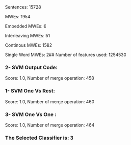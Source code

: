 Sentences: 15728

MWEs: 1954

Embedded MWEs: 6

Interleaving MWEs: 51

Continous MWEs: 1582

Single Word MWEs: 2## Number of features used: 1254530

### 2- SVM Output Code: 
Score: 1.0, Number of merge operation: 458
### 1- SVM One Vs Rest: 
Score: 1.0, Number of merge operation: 460
### 3- SVM One Vs One : 
Score: 1.0, Number of merge operation: 464
### The Selected Classifier is: 3
